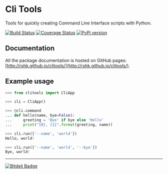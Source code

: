 # Cli Tools

Tools for quickly creating Command Line Interface scripts with Python.

[![Build Status](https://travis-ci.org/rshk/clitools.png)](https://travis-ci.org/rshk/clitools)
[![Coverage Status](https://coveralls.io/repos/rshk/clitools/badge.png)](https://coveralls.io/r/rshk/clitools)
[![PyPi version](https://pypip.in/v/clitools/badge.png)](https://crate.io/packages/clitools/)


## Documentation

All the package documentation is hosted on GitHub pages:
[http://rshk.github.io/clitools/](http://rshk.github.io/clitools/).


## Example usage

```python
>>> from clitools import CliApp

>>> cli = CliApp()

>>> @cli.command
... def hello(name, bye=False):
... 	greeting = 'Bye' if bye else 'Hello'
...     print("{0}, {1}".format(greeting, name))

>>> cli.run(['--name', 'world'])
Hello, world!

>>> cli.run(['--name', 'world', '--bye'])
Bye, world!
```

-----

[![Bitdeli Badge](https://d2weczhvl823v0.cloudfront.net/rshk/clitools/trend.png)](https://bitdeli.com/free "Bitdeli Badge")

